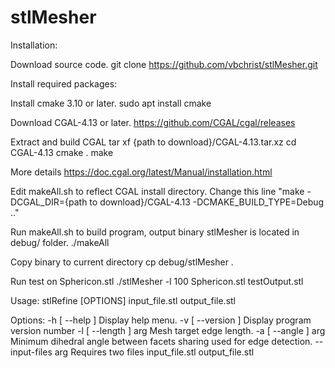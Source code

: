 # stlMesher

Installation:

Download source code.
git clone https://github.com/vbchrist/stlMesher.git

Install required packages:

Install cmake 3.10 or later.
sudo apt install cmake

Download CGAL-4.13 or later.
https://github.com/CGAL/cgal/releases

Extract and build CGAL
tar xf {path to download}/CGAL-4.13.tar.xz
cd CGAL-4.13
cmake .
make

More details https://doc.cgal.org/latest/Manual/installation.html

Edit makeAll.sh to reflect CGAL install directory.
Change this line "make -DCGAL_DIR={path to download}/CGAL-4.13 -DCMAKE_BUILD_TYPE=Debug .."

Run makeAll.sh to build program, output binary stlMesher is located in debug/ folder.
./makeAll

Copy binary to current directory 
cp debug/stlMesher .

Run test on Sphericon.stl
./stlMesher -l 100 Sphericon.stl testOutput.stl


Usage: stlRefine [OPTIONS] input_file.stl output_file.stl

Options:
  -h [ --help ]         Display help menu.
  -v [ --version ]      Display program version number
  -l [ --length ] arg   Mesh target edge length.
  -a [ --angle ] arg    Minimum dihedral angle between facets sharing used for
                        edge detection.
  --input-files arg     Requires two files input_file.stl output_file.stl
